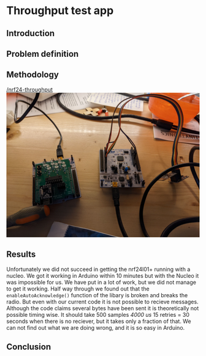 # Throughput test app

## Introduction

## Problem definition

## Methodology

[/nrf24-throughput](https://github.com/RubenSmit/wireless-communication/tree/main/nrf24-throughput)
![Nucleos-with-nrf24.jpg](img/Nucleos-with-nrf24.jpg)

## Results

Unfortunately we did not succeed in getting the nrf24l01+ running with a nucleo. We got it working in Arduino within 10 minutes but with the Nucleo it was impossible for us. We have put in a lot of work, but we did not manage to get it working. Half way through we found out that the `enableAutoAcknowledge()` function of the libary is broken and breaks the radio. But even with our current code it is not possible to recieve messages. Although the code claims several bytes have been sent it is theoretically not possible timing wise. It should take 500 samples *4000 us* 15 retries = 30 seconds when there is no reciever, but it takes only a fraction of that. We can not find out what we are doing wrong, and it is so easy in Arduino.

## Conclusion
